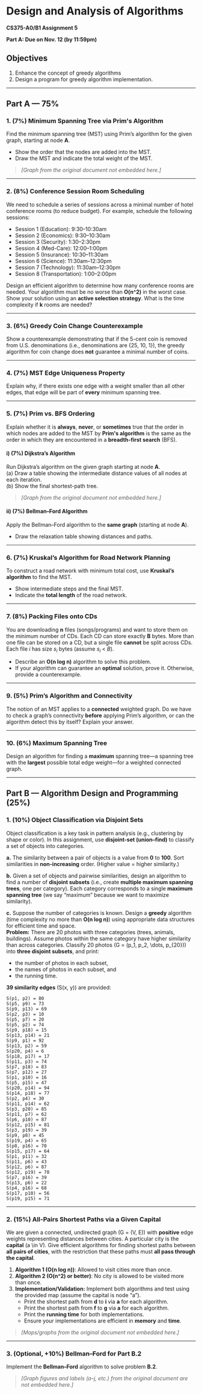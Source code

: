 # Design and Analysis of Algorithms

**CS375-A0/B1 Assignment 5**

**Part A: Due on Nov. 12 (by 11:59pm)**

## Objectives
1) Enhance the concept of greedy algorithms  
2) Design a program for greedy algorithm implementation.

---

## Part A — 75%

### 1. (7%) Minimum Spanning Tree via Prim's Algorithm
Find the minimum spanning tree (MST) using Prim’s algorithm for the given graph, starting at node **A**.  
- Show the order that the nodes are added into the MST.  
- Draw the MST and indicate the total weight of the MST.

> _[Graph from the original document not embedded here.]_

---

### 2. (8%) Conference Session Room Scheduling
We need to schedule a series of sessions across a minimal number of hotel conference rooms (to reduce budget). For example, schedule the following sessions:

- Session 1 (Education): 9:30–10:30am  
- Session 2 (Economics): 9:30–10:30am  
- Session 3 (Security): 1:30–2:30pm  
- Session 4 (Med-Care): 12:00–1:00pm  
- Session 5 (Insurance): 10:30–11:30am  
- Session 6 (Science): 11:30am–12:30pm  
- Session 7 (Technology): 11:30am–12:30pm  
- Session 8 (Transportation): 1:00–2:00pm

Design an efficient algorithm to determine how many conference rooms are needed. Your algorithm must be no worse than **O(n^2)** in the worst case. Show your solution using an **active selection strategy**. What is the time complexity if **k** rooms are needed?

---

### 3. (6%) Greedy Coin Change Counterexample
Show a counterexample demonstrating that if the 5-cent coin is removed from U.S. denominations (i.e., denominations are {25, 10, 1}), the greedy algorithm for coin change does **not** guarantee a minimal number of coins.

---

### 4. (7%) MST Edge Uniqueness Property
Explain why, if there exists one edge with a weight smaller than all other edges, that edge will be part of **every** minimum spanning tree.

---

### 5. (7%) Prim vs. BFS Ordering
Explain whether it is **always**, **never**, or **sometimes** true that the order in which nodes are added to the MST by **Prim's algorithm** is the same as the order in which they are encountered in a **breadth-first search** (BFS).

#### i) (7%) Dijkstra’s Algorithm
Run Dijkstra’s algorithm on the given graph starting at node **A**.  
(a) Draw a table showing the intermediate distance values of all nodes at each iteration.  
(b) Show the final shortest-path tree.

> _[Graph from the original document not embedded here.]_

#### ii) (7%) Bellman–Ford Algorithm
Apply the Bellman–Ford algorithm to the **same graph** (starting at node **A**).  
- Draw the relaxation table showing distances and paths.

---

### 6. (7%) Kruskal’s Algorithm for Road Network Planning
To construct a road network with minimum total cost, use **Kruskal’s algorithm** to find the MST.  
- Show intermediate steps and the final MST.  
- Indicate the **total length** of the road network.

---

### 7. (8%) Packing Files onto CDs
You are downloading **n** files (songs/programs) and want to store them on the minimum number of CDs. Each CD can store exactly **B** bytes. More than one file can be stored on a CD, but a single file **cannot** be split across CDs. Each file *i* has size *s<sub>i</sub>* bytes (assume *s<sub>i</sub>* < *B*).  
- Describe an **O(n log n)** algorithm to solve this problem.  
- If your algorithm can guarantee an **optimal** solution, prove it. Otherwise, provide a counterexample.

---

### 9. (5%) Prim’s Algorithm and Connectivity
The notion of an MST applies to a **connected** weighted graph. Do we have to check a graph’s connectivity **before** applying Prim’s algorithm, or can the algorithm detect this by itself? Explain your answer.

---

### 10. (6%) Maximum Spanning Tree
Design an algorithm for finding a **maximum** spanning tree—a spanning tree with the **largest** possible total edge weight—for a weighted connected graph.

---

## Part B — Algorithm Design and Programming (25%)

### 1. (10%) Object Classification via Disjoint Sets
Object classification is a key task in pattern analysis (e.g., clustering by shape or color). In this assignment, use **disjoint-set (union–find)** to classify a set of objects into categories.

**a.** The similarity between a pair of objects is a value from **0** to **100**. Sort similarities in **non-increasing** order. (Higher value = higher similarity.)

**b.** Given a set of objects and pairwise similarities, design an algorithm to find a number of **disjoint subsets** (i.e., create **multiple maximum spanning trees**, one per category). Each category corresponds to a single **maximum spanning tree** (we say “maximum” because we want to maximize similarity).

**c.** Suppose the number of categories is known. Design a **greedy** algorithm (time complexity no more than **O(n log n)**) using appropriate data structures for efficient time and space.  
**Problem:** There are 20 photos with three categories (trees, animals, buildings). Assume photos within the same category have higher similarity than across categories. Classify 20 photos \(G = (p_1, p_2, \dots, p_{20})\) into **three disjoint subsets**, and print:  
- the number of photos in each subset,  
- the names of photos in each subset, and  
- the running time.

**39 similarity edges** (S(x, y)) are provided:

```
S(p1, p2) = 80
S(p5, p9) = 73
S(p9, p13) = 69
S(p2, p3) = 10
S(p5, p7) = 20
S(p5, p2) = 74
S(p9, p18) = 15
S(p13, p14) = 21
S(p9, p1) = 92
S(p13, p2) = 59
S(p20, p4) = 6
S(p18, p17) = 17
S(p11, p3) = 74
S(p7, p18) = 83
S(p7, p12) = 27
S(p1, p10) = 16
S(p5, p15) = 47
S(p20, p14) = 94
S(p14, p18) = 77
S(p2, p4) = 30
S(p11, p14) = 62
S(p3, p20) = 85
S(p11, p7) = 62
S(p6, p10) = 87
S(p12, p15) = 81
S(p3, p19) = 39
S(p9, p8) = 45
S(p19, p4) = 65
S(p8, p16) = 70
S(p15, p17) = 64
S(p1, p11) = 32
S(p11, p6) = 43
S(p12, p6) = 87
S(p12, p19) = 70
S(p7, p16) = 39
S(p13, p6) = 22
S(p4, p16) = 68
S(p17, p10) = 56
S(p19, p15) = 71
```

---

### 2. (15%) All-Pairs Shortest Paths via a Given Capital
We are given a connected, undirected graph \(G = (V, E)\) with **positive** edge weights representing distances between cities. A particular city is the **capital** \(a \in V\). Give efficient algorithms for finding shortest paths between **all pairs of cities**, with the restriction that these paths must **all pass through the capital**.

1) **Algorithm 1 (O(n log n))**: Allowed to visit cities more than once.  
2) **Algorithm 2 (O(n^2) or better)**: No city is allowed to be visited more than once.  
3) **Implementation/Validation:** Implement both algorithms and test using the provided map (assume the capital is node “a”).  
   - Print the shortest path from **d** to **i** via **a** for each algorithm.  
   - Print the shortest path from **f** to **g** via **a** for each algorithm.  
   - Print the **running time** for both implementations.  
   - Ensure your implementations are efficient in **memory** and **time**.

> _[Maps/graphs from the original document not embedded here.]_

---

### 3. (Optional, +10%) Bellman–Ford for Part B.2
Implement the **Bellman–Ford** algorithm to solve problem **B.2**.

> _[Graph figures and labels (a–j, etc.) from the original document are not embedded here.]_
